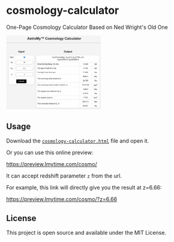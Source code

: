 # cosmology-calculator
One-Page Cosmology Calculator Based on Ned Wright's Old One

<img src="https://github.com/lmytime/cosmology-calculator/blob/main/cc.jpeg?raw=true" style="width:50%"></img>

## Usage
Download the [`cosmology-calculator.html`](https://github.com/lmytime/cosmology-calculator/blob/main/cosmology-calculator.html) file and open it.

Or you can use this online preview:

https://preview.lmytime.com/cosmo/

It can accept redshift parameter `z` from the url.

For example, this link will directly give you the result at z=6.66:

https://preview.lmytime.com/cosmo/?z=6.66

## License
This project is open source and available under the MIT License.
